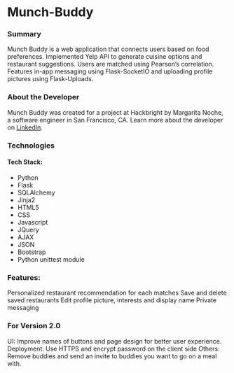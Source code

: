 # Munch-Buddy

### Summary
Munch Buddy is a web application that connects users based on food preferences. Implemented Yelp API to generate cuisine options and restaurant suggestions. Users are matched using Pearson’s correlation. Features in-app messaging using Flask-SocketIO and uploading profile pictures using Flask-Uploads.

### About the Developer
Munch Buddy was created for a project at Hackbright by Margarita Noche, a software engineer in San Francisco, CA. Learn more about the developer on [LinkedIn](https://www.linkedin.com/in/margarita-noche-5bb427b8/).

### Technologies
#### Tech Stack:
* Python
* Flask
* SQLAlchemy
* Jinja2
* HTML5
* CSS
* Javascript
* JQuery
* AJAX
* JSON
* Bootstrap
* Python unittest module

### Features:
Personalized restaurant recommendation for each matches
Save and delete saved restaurants
Edit profile picture, interests and display name
Private messaging

### For Version 2.0
UI: Improve names of buttons and page design for better user experience.
Deployment: Use HTTPS and encrypt password on the client side
Others: Remove buddies and send an invite to buddies you want to go on a meal with.

